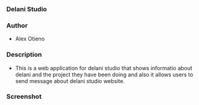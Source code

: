### Delani Studio

### Author
* Alex Otieno

### Description
* This is a web application for delani studio that shows informatio about delani and the project they have been doing and also it allows users to send message about delani studio website.

### Screenshot